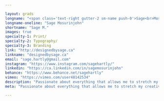 ```yaml
---

layout: grads
longname: "<span class='text-right gutter-2 sm-name push-0'>Sage<br>Mosurinjohn</span>"
longname-oneline: "Sage Mosurinjohn"
shortname: "Sage M."
images: true
specialty-1: Print/
specialty-2: Typography/
specialty-3: Branding
link: "http://designedbysage.ca"
linkname: "designedbysage.ca"
email: "sage.hartly@gmail.com"
instagram: "https://www.instagram.com/sagehartly/"
linkedin: "https://ca.linkedin.com/in/sagemosurinjohn"
behance: "https://www.behance.net/sagehartly"
vimeo: "https://vimeo.com/user48142534"
description: "Passionate about everything that allows me to stretch my creative skills. My design process is fueled by coffee and pictures of cute dogs."
meta: "Passionate about everything that allows me to stretch my creative skills. My design process is fueled by coffee and pictures of cute dogs."

---
```

